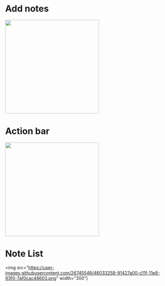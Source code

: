 # Add notes
<img src="https://user-images.githubusercontent.com/26745548/46033256-90a9e380-c11f-11e8-8f02-5931f72a10d0.png" width="300">

# Action bar
<img src="https://user-images.githubusercontent.com/26745548/46033257-91427a00-c11f-11e8-8d8a-96fdeceb284b.png" width="300">

# Note List
<img src="https://user-images.githubusercontent.com/26745548/46033258-91427a00-c11f-11e8-93f0-7af0cac48603.png" width="300")
